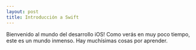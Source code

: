 ```yaml
---
layout: post
title: Introducción a Swift
---
```


Bienvenido al mundo del desarrollo iOS! Como verás en muy poco tiempo, este es un mundo inmenso. Hay muchísimas cosas por aprender.